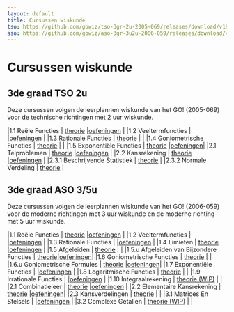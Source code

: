 ```yaml
---
layout: default
title: Cursussen wiskunde
tso: https://github.com/gowiz/tso-3gr-2u-2005-069/releases/download/v18.9
aso: https://github.com/gowiz/aso-3gr-3u2u-2006-059/releases/download/v18.9
---
```


Cursussen wiskunde
==================

3de graad TSO 2u
----------------
Deze cursussen volgen de leerplannen wiskunde van het GO! (2005-069) voor de technische richtingen met 2 uur wiskunde.

|1.1 Reële Functies             | [theorie]({{page.tso}}/0101_ReeleFuncties.pdf)          |[oefeningen]({{page.tso}}/0101_ReeleFuncties_OEF.pdf)       |
|1.2 Veeltermfuncties           |                                                         |[oefeningen]({{page.tso}}/0102_Veeltermfuncties_OEF.pdf)    |
|1.3 Rationale Functies         | [theorie]({{page.tso}}/0103_RationaleFuncties.pdf)      |                                                            |
|1.4 Goniometrische Functies    | [theorie]({{page.tso}}/0104_GoniometrischeFuncties.pdf) |                                                            |
|1.5 Exponentiële Functies      | [theorie]({{page.tso}}/0105_exponentieleFuncties.pdf)   |[oefeningen]({{page.tso}}/0105_exponentieleFuncties_OEF.pdf)|
|2.1 Telproblemen               | [theorie]({{page.tso}}/0201_Telproblemen.pdf)           |[oefeningen]({{page.tso}}/0201_Telproblemen_OEF.pdf)        |
|2.2 Kansrekening               | [theorie]({{page.tso}}/0202_Kansrekening.pdf)           |[oefeningen]({{page.tso}}/0202_Kansrekening_OEF.pdf)        |
|2.3.1 Beschrijvende Statistiek | [theorie]({{page.tso}}/020301_BeschrijvendeStatistiek.pdf)                                                           |
|2.3.2 Normale Verdeling        | [theorie]({{page.tso}}/020302_NormaleVerdeling.pdf)                                                                  |


3de graad ASO 3/5u
------------------
Deze cursussen volgen de leerplannen wiskunde van het GO! (2006-059) voor de moderne richtingen met 3 uur wiskunde en de moderne richting met 5 uur wiskunde.

|1.1 Reële Functies             | [theorie]({{page.aso}}/0101_ReeleFuncties.pdf)           |[oefeningen]({{page.aso}}/0101_ReeleFuncties_OEF.pdf)          |
|1.2 Veeltermfuncties           |                                                          |[oefeningen]({{page.aso}}/0102_Veeltermfuncties_OEF.pdf)       |
|1.3 Rationale Functies         |                                                          |[oefeningen]({{page.aso}}/0103_RationaleFuncties_OEF.pdf)      |
|1.4 Limieten                   | [theorie]({{page.aso}}/0104_Limieten.pdf)                |[oefeningen]({{page.aso}}/0104_Limieten_OEF.pdf)               |
|1.5 Afgeleiden                 | [theorie]({{page.aso}}/0105_Afgeleiden.pdf)              |                                                               |
|1.5.u Afgeleiden van Bijzondere Functies | [theorie]({{page.aso}}/0105U_AfgeleidenVanBijzondereFuncties.pdf)|[oefeningen]({{page.aso}}/0105U_AfgeleidenVanBijzondereFuncties_OEF.pdf)|
|1.6 Goniometrische Functies    | [theorie]({{page.aso}}/0106_GoniometrischeFuncties.pdf)  |                                                               |
|1.6.u Goniometrische Formules  | [theorie]({{page.aso}}/0106U_GoniometrischeFormules.pdf) |[oefeningen]({{page.aso}}/0106U_GoniometrischeFormules_OEF.pdf)|
|1.7 Exponentiële Functies      |                                                          |[oefeningen]({{page.aso}}/0107_ExponentieleFuncties_OEF.pdf)   |
|1.8 Logaritmische Functies     | [theorie]({{page.aso}}/0108_LogaritmischeFuncties.pdf)   |                                                               |
|1.9 Irrationale Functies       |                                                          |[oefeningen]({{page.aso}}/0109_IrrationaleFuncties_OEF.pdf)    |
|1.10 Integraalrekening         | [theorie (WIP)]({{page.aso}}/0110_Integraalrekening_WIP.pdf)  |                                                  |
|2.1 Combinatieleer             | [theorie]({{page.aso}}/0201_Combinatieleer.pdf)          |[oefeningen]({{page.aso}}/0201_Combinatieleer_OEF.pdf)         |
|2.2 Elementaire Kansrekening   | [theorie]({{page.aso}}/0202_ElementaireKansrekening.pdf) |[oefeningen]({{page.aso}}/0202_ElementaireKansrekening_OEF.pdf)|
|2.3 Kansverdelingen            | [theorie]({{page.aso}}/0203_Kansverdelingen.pdf)         |                                                               |
|3.1 Matrices En Stelsels       |                                                          |[oefeningen]({{page.aso}}/0301_MatricesEnStelsels_OEF.pdf)     |
|3.2 Complexe Getallen          | [theorie (WIP)]({{page.aso}}/0302_ComplexeGetallen_WIP.pdf)  |                                                               |








